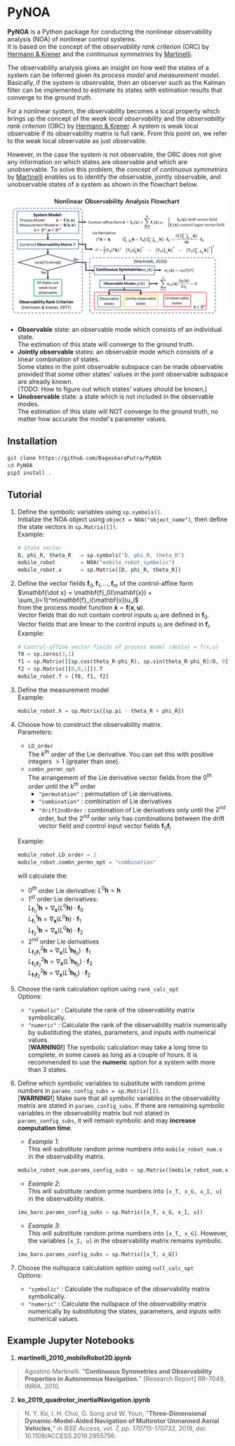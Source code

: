 # PyNOA

**PyNOA** is a Python package for conducting the nonlinear observability analysis (NOA) of nonlinear control systems.  
It is based on the concept of the *observability rank criterion* (ORC) by [Hermann & Krener](https://ieeexplore.ieee.org/document/1101601) and the *continuous symmetries* by [Martinelli](https://hal.inria.fr/inria-00421233v3).

The observability analysis gives an insight on
how well the states of a system can be inferred given its *process model* and *measurement model*.  
Basically, if the system is observable, then an observer such as the Kalman filter can be implemented to estimate its states with estimation results that converge to the ground truth.

For a nonlinear system, the observability becomes a local property which brings up the concept of the *weak local observability* and the *observability rank criterion* (ORC) by [Hermann & Krener](https://ieeexplore.ieee.org/document/1101601).
A system is weak local observable if its observability matrix is full rank.
From this point on, we refer to the weak local observable as just observable.

However, in the case the system is not observable, the ORC does not give any information on which states are observable and which are unobservable.
To solve this problem, the concept of *continuous symmetries* by [Martinelli](https://hal.inria.fr/inria-00421233v3) enables us to identify the observable, jointly observable, and unobservable states of a system as shown in the flowchart below.

<p align="center">
<img src="images/NonlinearObservabilityAnalysisFlowchart.png" width="720">
</p>

- **Observable** state: an observable mode which consists of an individual state.  
The estimation of this state will converge to the ground truth.
- **Jointly observable** states: an observable mode which consists of a linear combination of states.  
Some states in the joint observable subspace can be made observable provided that some other states' values in the joint observable subspace are already known.  
(TODO: How to figure out which states' values should be known.)
- **Unobservable** state: a state which is not included in the observable modes.  
The estimation of this state will NOT converge to the ground truth, no matter how accurate the model's parameter values.

## Installation

```bash
git clone https://github.com/BagaskaraPutra/PyNOA
cd PyNOA
pip3 install .
```

## Tutorial

1. Define the symbolic variables using `sp.symbols()`.  
Initialize the NOA object using `object = NOA("object_name")`,
then define the state vectors in `sp.Matrix([])`.  
Example:

    ```python
    # State vector
    D, phi_R, theta_R   = sp.symbols("D, phi_R, theta_R")
    mobile_robot        = NOA("mobile_robot_symbolic")
    mobile_robot.x      = sp.Matrix([D, phi_R, theta_R])
    ```

1. Define the vector fields $\mathbf{f}_0, \mathbf{f}_1, ..., \mathbf{f}_m$ of the control-affine form  
$\mathbf{\dot x} = \mathbf{f}_0(\mathbf{x}) +
\sum_{i=1}^m\mathbf{f}_i(\mathbf{x})u_i$  
from the process model function
$\mathbf{\dot x} = \mathbf{f}(\mathbf{x},\mathbf{u})$.  
Vector fields that do not contain control inputs $u_i$ are defined in $\mathbf{f}_0$.  
Vector fields that are linear to the control inputs $u_i$ are defined in $\mathbf{f}_i$.  
Example:

    ```python
    # Control-affine vector fields of process model \dot{x} = f(x,u)
    f0 = sp.zeros(3,1)
    f1 = sp.Matrix([[sp.cos(theta_R-phi_R), sp.sin(theta_R-phi_R)/D, 0]]).T
    f2 = sp.Matrix([[0,0,1]]).T
    mobile_robot.f = [f0, f1, f2]
    ```

1. Define the measurement model  
    Example:

    ```python
    mobile_robot.h = sp.Matrix([sp.pi - theta_R + phi_R])
    ```

1. Choose how to construct the observability matrix.  
    Parameters:  
    - `LD_order`  
        The $k^{th}$ order of the Lie derivative. You can set this with positive integers $> 1$ (greater than one).  
    - `combn_permn_opt`  
    The arrangement of the Lie derivative vector fields from
    the $0^{th}$ order until the $k^{th}$ order  
        - `"permutation"` : permutation of Lie derivatives.
        - `"combination"` : combination of Lie derivatives
        - `"drift2ndOrder` : combination of Lie derivatives only until the $2^{nd}$ order, but the $2^{nd}$ order only has combinations between the drift vector field and control input vector fields $\mathbf{f}_0\mathbf{f}_i$  

    Example:

    ```python
    mobile_robot.LD_order = 2
    mobile_robot.combn_permn_opt = "combination"
    ```

    will calculate the:  
    - $0^{th}$ order Lie derivative:  $L^0\mathbf{h} = \mathbf{h}$
    - $1^{st}$ order Lie derivatives:  
    $L^1_{\mathbf{f}_0}\mathbf{h} = \nabla_{\mathbf{x}} (L^0\mathbf{h})\cdot\mathbf{f}_0$  
    $L^1_{\mathbf{f}_1}\mathbf{h} = \nabla_{\mathbf{x}} (L^0\mathbf{h})\cdot\mathbf{f}_1$  
    $L^1_{\mathbf{f}_2}\mathbf{h} = \nabla_{\mathbf{x}} (L^0\mathbf{h})\cdot\mathbf{f}_2$
    - $2^{nd}$ order Lie derivatives  
    $L^2_{\mathbf{f}_0\mathbf{f}_1}\mathbf{h} = \nabla_{\mathbf{x}} (L^1\mathbf{h}_{\mathbf{f}_0})\cdot\mathbf{f}_1$  
    $L^2_{\mathbf{f}_0\mathbf{f}_2}\mathbf{h} = \nabla_{\mathbf{x}} (L^1\mathbf{h}_{\mathbf{f}_0})\cdot\mathbf{f}_2$  
    $L^2_{\mathbf{f}_1\mathbf{f}_2}\mathbf{h} = \nabla_{\mathbf{x}} (L^1\mathbf{h}_{\mathbf{f}_1})\cdot\mathbf{f}_2$  

    <!-- You can also manually construct the observability matrix using the function `obsv_mat_construct(idx_all_perm, k)`  
    Example: -->

1. Choose the rank calculation option using `rank_calc_opt`  
Options:  
    - `"symbolic"` : Calculate the rank of the observability matrix symbolically.
    - `"numeric"` : Calculate the rank of the observability matrix numerically by substituting the states, parameters, and inputs with numerical values.  
[**WARNING!**] The symbolic calculation may take a long time to complete, in some cases as long as a couple of hours. It is recommended to use the **numeric** option for a system with more than 3 states.

1. Define which symbolic variables to substitute with random prime numbers in `params_config_subs = sp.Matrix([])`.  
[**WARNING!**] Make sure that all symbolic variables in the observability matrix are stated in `params_config_subs`. If there are remaining symbolic variables in the observability matrix but not stated in `params_config_subs`, it will remain symbolic and may **increase computation time**.
    - *Example 1*:  
    This will substitute random prime numbers into `mobile_robot_num.x` in the observability matrix.

    ```python
    mobile_robot_num.params_config_subs = sp.Matrix([mobile_robot_num.x])
    ```

    - *Example 2*:  
    This will substitute random prime numbers into  `[x_T, x_G, x_I, u]` in the observability matrix.

    ```python
    imu_baro.params_config_subs = sp.Matrix([x_T, x_G, x_I, u])
    ```

    - *Example 3*:  
    This will substitute random prime numbers into `[x_T, x_G]`. However, the variables `[x_I, u]` in the observability matrix remains symbolic.

    ```python
    imu_baro.params_config_subs = sp.Matrix([x_T, x_G])
    ```

1. Choose the nullspace calculation option using `null_calc_opt`  
Options:  
    - `"symbolic"` : Calculate the nullspace of the observability matrix symbolically.
    - `"numeric"` : Calculate the nullspace of the observability matrix numerically by substituting the states, parameters, and inputs with numerical values.

## Example Jupyter Notebooks

1. **martinelli_2010_mobileRobot2D.ipynb**

> Agostino Martinelli. "**Continuous Symmetries and Observability Properties in Autonomous Navigation.**" [Research Report] RR-7049, INRIA. 2010.

2. **ko_2019_quadrotor_inertialNavigation.ipynb**

> N. Y. Ko, I. H. Choi, G. Song and W. Youn, "**Three-Dimensional Dynamic-Model-Aided Navigation of Multirotor Unmanned Aerial Vehicles,**" _in IEEE Access, vol. 7, pp. 170715-170732_, 2019, doi: 10.1109/ACCESS.2019.2955756.
